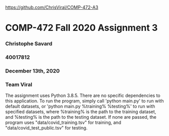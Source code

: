https://github.com/ChrisViral/COMP-472-A3

# COMP-472 Fall 2020 Assignment 3
### Christophe Savard
### 40017812
### December 13th, 2020
### Team Viral

The assignment uses Python 3.8.5. There are no specific dependencies to this application.
To run the program, simply call 'python main.py' to run with default datasets, or 'python main.py %training% %testing%'
to run with specified datasets, where %training% is the path to the training dataset, and %testing% is the path to the testing dataset.
If none are passed, the program uses "data/covid_training.tsv" for training, and "data/covid_test_public.tsv" for testing.